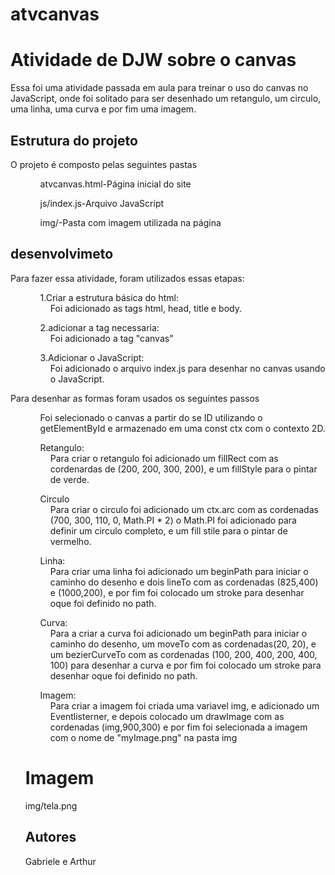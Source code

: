 # atvcanvas
<h1>Atividade de DJW sobre o canvas</h1>
 <p>Essa foi uma atividade passada em aula para treinar o uso do canvas no JavaScript, onde foi solitado para ser desenhado um retangulo, um circulo, uma linha, uma curva e por fim uma imagem.</p>
<h2>Estrutura do projeto</h2>
<p>O projeto é composto pelas seguintes pastas</p>
 <ul>
  <ol>atvcanvas.html-Página inicial do site</ol>
  <ol>js/index.js-Arquivo JavaScript</ol>
  <ol>img/-Pasta com imagem utilizada na página</ol>
 </ul>
<h2>desenvolvimeto</h2>
<p>Para fazer essa atividade, foram utilizados essas etapas:</p>
<ul>
  <ol>1.Criar a estrutura básica do html:</ol>
  <dd>Foi adicionado as tags html, head, title e body.</dd>
  <ol>2.adicionar a tag necessaria:</ol>
  <dd>Foi adicionado a tag "canvas"</dd>
  <ol>3.Adicionar o JavaScript:</ol>
  <dd>Foi adicionado o arquivo index.js para desenhar no canvas usando o JavaScript.</dd>
</ul>
<p>Para desenhar as formas foram usados os seguintes passos</p>
<ul>
  <ol>Foi selecionado o canvas a partir do se ID utilizando o getElementById e armazenado em uma const ctx com o contexto 2D.</ol>
 <ol>Retangulo:</ol> 
 <dd>Para criar o retangulo foi adicionado um fillRect com as cordenardas de (200, 200, 300, 200), e um fillStyle para o pintar de verde.</dd> 
 <ol>Circulo</ol>
 <dd>Para criar o circulo foi adicionado um ctx.arc com as cordenadas (700, 300, 110, 0, Math.PI * 2) o Math.PI foi adicionado para definir um circulo completo, e um fill stile para o pintar de vermelho.</dd>
 <ol>Linha:</ol>
 <dd>Para criar uma linha foi adicionado um beginPath para iniciar o caminho do desenho e dois lineTo com as cordenadas (825,400) e (1000,200), e por fim foi colocado um stroke para desenhar oque foi definido no path.</dd>
 <ol>Curva:</ol>
 <dd>Para a criar a curva foi adicionado um beginPath para iniciar o caminho do desenho, um moveTo com as cordenadas(20, 20), e um bezierCurveTo com as cordenadas (100, 200, 400, 200, 400, 100) para desenhar a curva e por fim foi colocado um stroke para desenhar oque foi definido no path.</dd>
 <ol>Imagem:</ol>
 <dd>Para criar a imagem foi criada uma variavel img, e adicionado um Eventlisterner, e depois colocado um drawImage com as cordenadas (img,900,300) e por fim foi selecionada a imagem com o nome de "myImage.png" na pasta img</dd>
 <h1>Imagem</h1>
 <img>img/tela.png</img>
 <h2>Autores</h2>
 Gabriele e Arthur
 
